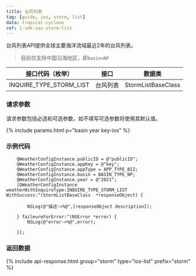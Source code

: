 ```yaml
---
title: 台风列表
tag: [guide, ios, storm, list]
data: tropical-cyclone
ref: 1-sdk-ios-storm-list
---
```


台风列表API提供全球主要海洋流域最近2年的台风列表。

> 目前仅支持中国沿海地区，即`basin=NP`

| 接口代码（枚举）        | 接口     | 数据类             |
| ----------------------- | -------- | ------------------ |
| INQUIRE_TYPE_STORM_LIST | 台风列表 | StormListBaseClass |

### 请求参数

请求参数包括必选和可选参数，如不填写可选参数将使用其默认值。

{% include params.html p="basin year key-ios" %}

### 示例代码

```objc
    QWeatherConfigInstance.publicID = @"publicID";
    QWeatherConfigInstance.appKey = @"key";
    QWeatherConfigInstance.appType = APP_TYPE_BIZ;    
    QWeatherConfigInstance.basin = BASIN_TYPE_NP;
    QWeatherConfigInstance.year = @"2021";
    [QWeatherConfigInstance weatherWithInquireType:INQUIRE_TYPE_STORM_LIST WithSuccess:^(StormListBaseClass  *responseObject) {
        
        NSLog(@"描述->%@",[responseObject description]);
        
    } faileureForError:^(NSError *error) {
        NSLog(@"error->%@",error);
        
    }];
```
     
### 返回数据

{% include api-response.html group="storm" type="ios-list" prefix="storm"  %}

